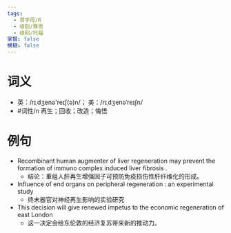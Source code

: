 ```yaml
---
tags:
  - 首字母/R
  - 级别/雅思
  - 级别/托福
掌握: false
模糊: false
---
```

# 词义
- 英：/rɪˌdʒenə'reɪʃ(ə)n/； 美：/rɪˌdʒenəˈreɪʃn/
- #词性/n  再生；回收；改造；悔悟
# 例句
- Recombinant human augmenter of liver regeneration may prevent the formation of immuno complex induced liver fibrosis .
	- 结论：重组人肝再生增强因子可预防免疫损伤性肝纤维化的形成。
- Influence of end organs on peripheral regeneration : an experimental study
	- 终末器官对神经再生影响的实验研究
- This decision will give renewed impetus to the economic regeneration of east London
	- 这一决定会给东伦敦的经济复苏带来新的推动力。
